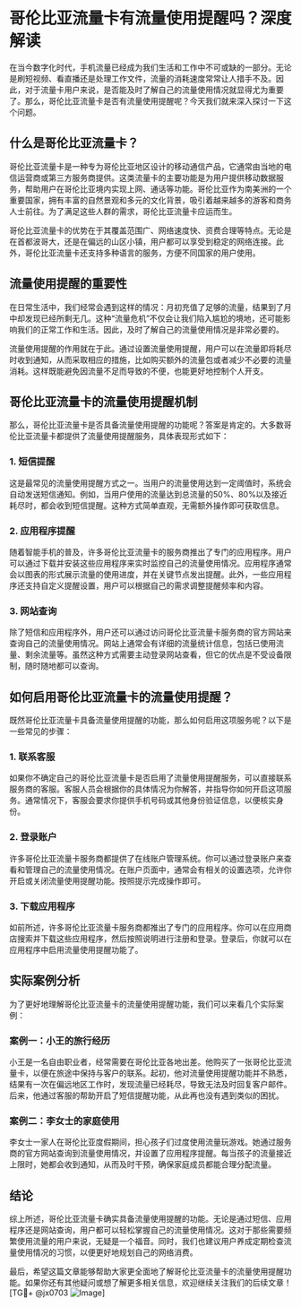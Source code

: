 # 哥伦比亚流量卡有流量使用提醒吗？深度解读

在当今数字化时代，手机流量已经成为我们生活和工作中不可或缺的一部分。无论是刷短视频、看直播还是处理工作文件，流量的消耗速度常常让人措手不及。因此，对于流量卡用户来说，是否能及时了解自己的流量使用情况就显得尤为重要了。那么，哥伦比亚流量卡是否有流量使用提醒呢？今天我们就来深入探讨一下这个问题。

## 什么是哥伦比亚流量卡？

哥伦比亚流量卡是一种专为哥伦比亚地区设计的移动通信产品，它通常由当地的电信运营商或第三方服务商提供。这类流量卡的主要功能是为用户提供移动数据服务，帮助用户在哥伦比亚境内实现上网、通话等功能。哥伦比亚作为南美洲的一个重要国家，拥有丰富的自然景观和多元的文化背景，吸引着越来越多的游客和商务人士前往。为了满足这些人群的需求，哥伦比亚流量卡应运而生。

哥伦比亚流量卡的优势在于其覆盖范围广、网络速度快、资费合理等特点。无论是在首都波哥大，还是在偏远的山区小镇，用户都可以享受到稳定的网络连接。此外，哥伦比亚流量卡还支持多种语言的服务，方便不同国家的用户使用。

## 流量使用提醒的重要性

在日常生活中，我们经常会遇到这样的情况：月初充值了足够的流量，结果到了月中却发现已经所剩无几。这种“流量危机”不仅会让我们陷入尴尬的境地，还可能影响我们的正常工作和生活。因此，及时了解自己的流量使用情况是非常必要的。

流量使用提醒的作用就在于此。通过设置流量使用提醒，用户可以在流量即将耗尽时收到通知，从而采取相应的措施，比如购买额外的流量包或者减少不必要的流量消耗。这样既能避免因流量不足而导致的不便，也能更好地控制个人开支。

## 哥伦比亚流量卡的流量使用提醒机制

那么，哥伦比亚流量卡是否具备流量使用提醒的功能呢？答案是肯定的。大多数哥伦比亚流量卡都提供了流量使用提醒服务，具体表现形式如下：

### 1. 短信提醒

这是最常见的流量使用提醒方式之一。当用户的流量使用达到一定阈值时，系统会自动发送短信通知。例如，当用户使用的流量达到总流量的50%、80%以及接近耗尽时，都会收到短信提醒。这种方式简单直观，无需额外操作即可获取信息。

### 2. 应用程序提醒

随着智能手机的普及，许多哥伦比亚流量卡的服务商推出了专门的应用程序。用户可以通过下载并安装这些应用程序来实时监控自己的流量使用情况。应用程序通常会以图表的形式展示流量的使用进度，并在关键节点发出提醒。此外，一些应用程序还支持自定义提醒设置，用户可以根据自己的需求调整提醒频率和内容。

### 3. 网站查询

除了短信和应用程序外，用户还可以通过访问哥伦比亚流量卡服务商的官方网站来查询自己的流量使用情况。网站上通常会有详细的流量统计信息，包括已使用流量、剩余流量等。虽然这种方式需要主动登录网站查看，但它的优点是不受设备限制，随时随地都可以查询。

## 如何启用哥伦比亚流量卡的流量使用提醒？

既然哥伦比亚流量卡具备流量使用提醒的功能，那么如何启用这项服务呢？以下是一些常见的步骤：

### 1. 联系客服

如果你不确定自己的哥伦比亚流量卡是否启用了流量使用提醒服务，可以直接联系服务商的客服。客服人员会根据你的具体情况为你解答，并指导你如何开启这项服务。通常情况下，客服会要求你提供手机号码或其他身份验证信息，以便核实身份。

### 2. 登录账户

许多哥伦比亚流量卡服务商都提供了在线账户管理系统。你可以通过登录账户来查看和管理自己的流量使用情况。在账户页面中，通常会有相关的设置选项，允许你开启或关闭流量使用提醒功能。按照提示完成操作即可。

### 3. 下载应用程序

如前所述，许多哥伦比亚流量卡服务商都推出了专门的应用程序。你可以在应用商店搜索并下载这些应用程序，然后按照说明进行注册和登录。登录后，你就可以在应用程序中启用流量使用提醒功能了。

## 实际案例分析

为了更好地理解哥伦比亚流量卡的流量使用提醒功能，我们可以来看几个实际案例：

### 案例一：小王的旅行经历

小王是一名自由职业者，经常需要在哥伦比亚各地出差。他购买了一张哥伦比亚流量卡，以便在旅途中保持与客户的联系。起初，他对流量使用提醒功能并不熟悉，结果有一次在偏远地区工作时，发现流量已经耗尽，导致无法及时回复客户邮件。后来，他通过客服的帮助开启了短信提醒功能，从此再也没有遇到类似的困扰。

### 案例二：李女士的家庭使用

李女士一家人在哥伦比亚度假期间，担心孩子们过度使用流量玩游戏。她通过服务商的官方网站查询到流量使用情况，并设置了应用程序提醒。每当孩子的流量接近上限时，她都会收到通知，从而及时干预，确保家庭成员都能合理分配流量。

## 结论

综上所述，哥伦比亚流量卡确实具备流量使用提醒的功能。无论是通过短信、应用程序还是网站查询，用户都可以轻松掌握自己的流量使用情况。这对于那些需要频繁使用流量的用户来说，无疑是一个福音。同时，我们也建议用户养成定期检查流量使用情况的习惯，以便更好地规划自己的网络消费。

最后，希望这篇文章能够帮助大家更全面地了解哥伦比亚流量卡的流量使用提醒功能。如果你还有其他疑问或想了解更多相关信息，欢迎继续关注我们的后续文章！[TG💪+ @jx0703 ![Image](https://github.com/user-attachments/assets/dbca1d08-cadb-493c-b0ec-ad6f7a83f270)]